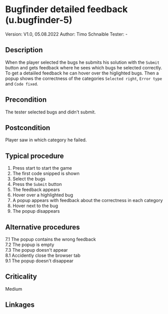 # Bugfinder detailed feedback (u.bugfinder-5)


Version: V1.0, 05.08.2022
Author: Timo Schnaible
Tester: -

## Description

When the player selected the bugs he submits his solution with the `Submit` button and gets feedback where he sees which bugs he selected correctly. To get a detaiiled feedback he can hover over the higlighted bugs. Then a popup shows the correctness of the categories `Selected right`, `Error type` and `Code fixed`.

## Precondition

The tester selected bugs and didn't submit.

## Postcondition

Player saw in which category he failed.

## Typical procedure

1. Press start to start the game
2. The first code snipped is shown
3. Select the bugs
4. Press the `Submit` button
5. The feedback appears
6. Hover over a highlighted bug
7. A popup appears with feedback about the correctness in each category
8. Hover next to the bug
9. The popup disappears

## Alternative procedures

7.1 The popup contains the wrong feedback \
7.2 The popup is empty \
7.3 The popup doesn't appear \
8.1 Accidently close the browser tab \
9.1 The popup doesn't disappear

## Criticality

Medium

## Linkages